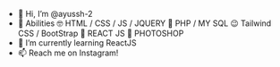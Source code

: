 - 👋 Hi, I’m @ayussh-2
- 📖 Abilities
      🤓 HTML / CSS / JS / JQUERY
      😬 PHP / MY SQL
      😉 Tailwind CSS / BootStrap
      🤔  REACT JS
      🫠  PHOTOSHOP
- 🌱 I’m currently learning ReactJS
- 📫 Reach me on Instagram!

<!---
ayussh-2/ayussh-2 is a ✨ special ✨ repository because its `README.md` (this file) appears on your GitHub profile.
You can click the Preview link to take a look at your changes.
--->
